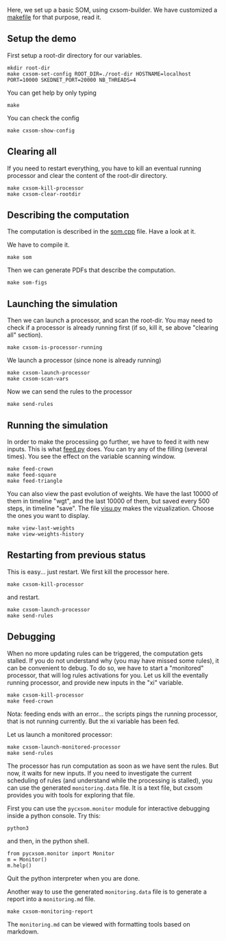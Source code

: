 
Here, we set up a basic SOM, using cxsom-builder. We have customized a
[makefile](makefile) for that purpose, read it.


## Setup the demo

First setup a root-dir directory for our variables.

```
mkdir root-dir
make cxsom-set-config ROOT_DIR=./root-dir HOSTNAME=localhost PORT=10000 SKEDNET_PORT=20000 NB_THREADS=4
```

You can get help by only typing

```
make
```

You can check the config

```
make cxsom-show-config
```


## Clearing all

If you need to restart everything, you have to kill an eventual
running processor and clear the content of the root-dir directory.

```
make cxsom-kill-processor
make cxsom-clear-rootdir
```

## Describing the computation

The computation is described in the [som.cpp](som.cpp) file. Have a look at it.

We have to compile it.

```
make som
```

Then we can generate PDFs that describe the computation.

```
make som-figs
```

## Launching the simulation

Then we can launch a processor, and scan the root-dir. You may need to
check if a processor is already running first (if so, kill it, se
above "clearing all" section).


```
make cxsom-is-processor-running 
```

We launch a processor (since none is already running)

```
make cxsom-launch-processor
make cxsom-scan-vars
```

Now we can send the rules to the processor

```
make send-rules
```

## Running the simulation

In order to make the processiing go further, we have to feed it with
new inputs. This is what [feed.py](feed.py) does. You can try any of the filling
(several times). You see the effect on the variable scanning window.

```
make feed-crown
make feed-square
make feed-triangle
```

You can also view the past evolution of weights. We have the last
10000 of them in timeline "wgt", and the last 10000 of them, but saved
every 500 steps, in timeline "save". The file [visu.py](visu.py) makes the
vizualization. Choose the ones you want to display.

```
make view-last-weights
make view-weights-history
```

## Restarting from previous status

This is easy... just restart. We first kill the processor here.

```
make cxsom-kill-processor 
```

and restart.

```
make cxsom-launch-processor
make send-rules
```

## Debugging

When no more updating rules can be triggered, the computation gets
stalled. If you do not understand why (you may have missed some
rules), it can be convenient to debug. To do so, we have to start a
"monitored" processor, that will log rules activations for you. Let us
kill the eventally running processor, and provide new inputs in the
"xi" variable.

```
make cxsom-kill-processor
make feed-crown
```

Nota: feeding ends with an error... the scripts pings the running
processor, that is not running currently. But the xi variable has been
fed.

Let us launch a monitored processor:

```
make cxsom-launch-monitored-processor 
make send-rules
```

The processor has run computation as soon as we have sent the
rules. But now, it waits for new inputs. If you need to investigate
the current scheduling of rules (and understand while the processing
is stalled), you can use the generated `monitoring.data` file. It is a
text file, but cxsom provides you with tools for exploring that file.

First you can use the `pycxsom.monitor` module for interactive
debugging inside a python console. Try this:

```
python3
```

and then, in the python shell.

```
from pycxsom.monitor import Monitor
m = Monitor()
m.help()
```

Quit the python interpreter when you are done.

Another way to use the generated `monitoring.data` file is to generate a report into a `monitoring.md` file.

```
make cxsom-monitoring-report 
```

The `monitoring.md` can be viewed with formatting tools based on markdown.







